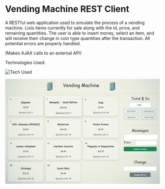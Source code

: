 # Vending Machine REST Client

A RESTful web application used to simulate the process of a vending machine. Lists items currently for sale along with the Id, price, and remaining quantities. The user is able to insert money, select an item, and will receive their change in coin type quantities after the transaction. All potential errors are properly handled.

(Makes AJAX calls to an external API)

Technologies Used:

![Tech Used](https://skills.thijs.gg/icons?i=html,css,bootstrap,js,jquery,git,vscode)

<img src="image.png">